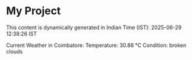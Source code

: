 # My Project

This content is dynamically generated in Indian Time (IST): 2025-06-29 12:38:26 IST


Current Weather in Coimbatore:
Temperature: 30.88 °C
Condition: broken clouds
